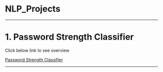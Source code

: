 # NLP_Projects

<hr> </hr>

# 1. Password Strength Classifier
<p> Click below link to see overview </p>
<a href="https://bit.ly/3qn6eff/" target="_blank">Password Strength Classifier</a>

<hr> </hr>


